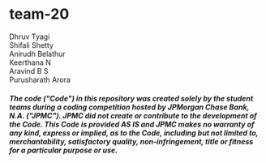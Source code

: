 # team-20
Dhruv Tyagi <br/>
Shifali Shetty <br/>
Anirudh Belathur <br/>
Keerthana N <br/>
Aravind B S <br/>
Purusharath Arora <br/>
##### The code ("Code") in this repository was created solely by the student teams during a coding competition hosted by JPMorgan Chase Bank, N.A. ("JPMC").						JPMC did not create or contribute to the development of the Code.  This Code is provided AS IS and JPMC makes no warranty of any kind, express or implied, as to the Code,						including but not limited to, merchantability, satisfactory quality, non-infringement, title or fitness for a particular purpose or use.